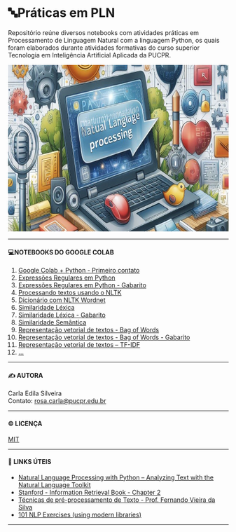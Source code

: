 # 🔤Práticas em PLN
Repositório reúne diversos notebooks com atividades práticas em Processamento de Linguagem Natural com a linguagem Python, os quais foram elaborados durante atividades formativas do curso superior Tecnologia em Inteligência Artificial Aplicada da PUCPR.

<p align='center'>
  <img src='https://github.com/rosacarla/Praticas-em-PLN/blob/main/images/nlp-header.jpeg' height=380 width=880> 
</p>

---  

#### 💻NOTEBOOKS DO GOOGLE COLAB

1. [Google Colab + Python - Primeiro contato](https://github.com/rosacarla/Praticas-em-PLN/blob/main/notebooks-python-nlp/S1_PLN_PUCPR_Google_Colab_Python.ipynb)
2. [Expressões Regulares em Python](https://github.com/rosacarla/Praticas-em-PLN/blob/main/notebooks-python-nlp/S2_Expressoes_regulares_em_Python.ipynb)
3. [Expressões Regulares em Python - Gabarito](https://github.com/rosacarla/Praticas-em-PLN/blob/main/notebooks-python-nlp/S2_Expressoes_regulares_em_Python%5BGabarito%5D.ipynb)
4. [Processando textos usando o NLTK](https://github.com/rosacarla/Praticas-em-PLN/blob/main/notebooks-python-nlp/S2_Processando_textos_usando_o_NLTK.ipynb)
5. [Dicionário com NLTK Wordnet](https://github.com/rosacarla/Praticas-em-PLN/blob/main/notebooks-python-nlp/S3_Dicionario_NLTK_wordnet.ipynb)
6. [Similaridade Léxica](https://github.com/rosacarla/Praticas-em-PLN/blob/main/notebooks-python-nlp/S3_Similaridade_Lexica.ipynb)
7. [Similaridade Léxica - Gabarito](https://github.com/rosacarla/Praticas-em-PLN/blob/main/notebooks-python-nlp/S3_Similaridade_L%C3%A9xica_%5BGABARITO%5D.ipynb)
8. [Similaridade Semântica](https://github.com/rosacarla/Praticas-em-PLN/blob/main/notebooks-python-nlp/S3_Similaridade_Semantica.ipynb)
9. [Representação vetorial de textos - Bag of Words](https://github.com/rosacarla/Praticas-em-PLN/blob/main/notebooks-python-nlp/S4_Representa%C3%A7%C3%A3o_vetorial_de_textos_Bag_of_words.ipynb)
10. [Representação vetorial de textos - Bag of Words - Gabarito](https://github.com/rosacarla/Praticas-em-PLN/blob/main/notebooks-python-nlp/S4_Representa%C3%A7%C3%A3o_vetorial_de_textos_Bag_of_words%5BGABARITO%5D.ipynb)
11. [Representação vetorial de textos – TF-IDF](https://github.com/rosacarla/Praticas-em-PLN/blob/main/notebooks-python-nlp/S4_Representa%C3%A7%C3%A3o_vetorial_de_textos_%E2%80%93_TF_IDF.ipynb)
12. [...]()

---   
#### ✍️ AUTORA  
Carla Edila Silveira  
Contato: rosa.carla@pucpr.edu.br  

---

#### ©️ LICENÇA

[MIT](https://choosealicense.com/licenses/mit/)  

---  

#### 🔗 LINKS ÚTEIS  

- [Natural Language Processing with Python – Analyzing Text with the Natural Language Toolkit](https://www.nltk.org/book/)
- [Stanford - Information Retrieval Book - Chapter 2](https://nlp.stanford.edu/IR-book/)
- [Técnicas de pré-processamento de Texto - Prof. Fernando Vieira da Silva](https://www.kaggle.com/fernandojvdasilva/aplica-es-em-nlp-aula-02)
- [101 NLP Exercises (using modern libraries)](https://www.machinelearningplus.com/nlp/nlp-exercises/)

---  
